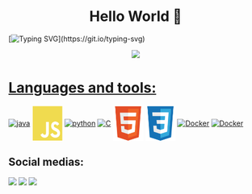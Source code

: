 <div align="center">
  <h1> Hello World 👾</h1>
</div>

[![Typing SVG](https://readme-typing-svg.herokuapp.com?font=Fira+Code&size=14&pause=1000&color=e300df&width=435&lines=Hey+there!+Welcome+to+my+GitHub+profile.;Nice+to+meet+ya%2C+my+name+is+Tiago+and+I'm+24yo.)](https://git.io/typing-svg)

<div align="center">
  <a href="https://github.com/tiago-honorato">
  <img height="180em" src="https://github-readme-stats.vercel.app/api/top-langs/?username=tiago-honorato&layout=compact&theme=radical&hide=TeX, PowerShell, ShaderLab, ASP.NET, HLSL, Batchfile&langs_count=6"/>
</div>

# Languages and tools:
<div style="display: inline_block">
  <a href="https://www.java.com/pt-BR/"><img align="center" alt="java" height="70" width="60" src="https://cdn.jsdelivr.net/gh/devicons/devicon/icons/java/java-original-wordmark.svg"></a>
  <a href="https://www.javascript.com"><img align="center" alt="javascript" height="70" width="60" src="https://raw.githubusercontent.com/devicons/devicon/master/icons/javascript/javascript-plain.svg"></a>
  <a href="https://www.python.org/"><img align="center" alt="python" height="70" width="60" src="https://cdn.jsdelivr.net/gh/devicons/devicon@latest/icons/python/python-original-wordmark.svg"></a>
  <a href="https://www.w3schools.com/c/c_intro.php"><img align="center" alt="C" height="70" width="60" src="https://cdn.jsdelivr.net/gh/devicons/devicon@latest/icons/c/c-original.svg"></a>
  <a href="https://www.html.com"><img align="center" alt="HTML" height="70" width="60" src="https://raw.githubusercontent.com/devicons/devicon/master/icons/html5/html5-original.svg"></a>
  <a href="https://developer.mozilla.org/pt-BR/docs/Web/CSS"><img align="center" alt="CSS" height="70" width="60" src="https://raw.githubusercontent.com/devicons/devicon/master/icons/css3/css3-original.svg"></a>
  <a href="https://www.docker.com/"><img align="center" alt="Docker" height="70" width="60" src="https://cdn.jsdelivr.net/gh/devicons/devicon@latest/icons/docker/docker-plain-wordmark.svg"></a>
  <a href="https://www.mysql.com/"><img align="center" alt="Docker" height="70" width="60" src="https://cdn.jsdelivr.net/gh/devicons/devicon@latest/icons/mysql/mysql-original-wordmark.svg"></a>
</div>

## Social medias:

<a href="https://www.linkedin.com/in/tiagohonoratom/"><img src="https://img.shields.io/badge/LinkedIn-0077B5?style=for-the-badge&logo=linkedin&logoColor=white"/></a>
<a href="https://discord.com/users/316595876682268688"><img src="https://img.shields.io/badge/Discord-7289DA?style=for-the-badge&logo=discord&logoColor=white"/></a>
<a href="https://www.reddit.com/user/H1ruZ"><img src="https://img.shields.io/badge/Reddit-FF4500?style=for-the-badge&logo=reddit&logoColor=white"/></a>

